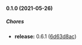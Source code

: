 #### 0.1.0 (2021-05-26)

##### Chores

* **release:**  0.6.1 ([6d63d8ac](https://github.com/eankeen/glue/commit/6d63d8ac21620b0eea07abd80a7dfd872121ab97))


